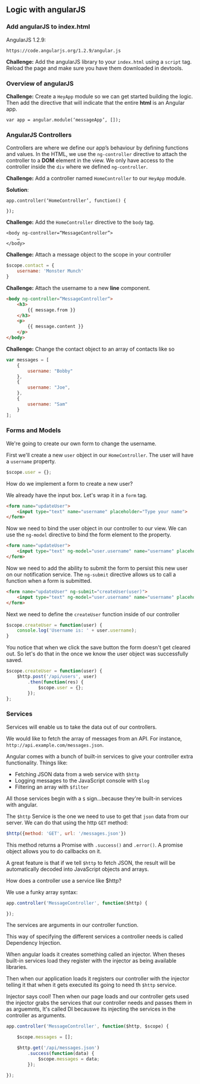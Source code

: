 ## Logic with angularJS

### Add angularJS to index.html

AngularJS 1.2.9:

```https://code.angularjs.org/1.2.9/angular.js```

**Challenge:** Add the angularJS library to your ```index.html``` using a ```script``` tag. Reload the page and make sure you have them downloaded in devtools.

### Overview of angularJS

**Challenge:** Create a ```HeyApp``` module so we can get started building the logic. Then add the directive that will indicate that the entire **html** is an Angular app.

	var app = angular.module(‘messageApp’, []);

### AngularJS Controllers

Controllers are where we define our app’s behaviour by defining functions and values. In the HTML, we use the ```ng-controller``` directive to attach the controller to a **DOM** element in the view. We only have access to the controller inside the `div` where we defined `ng-controller`.

**Challenge:** Add a controller named `HomeController` to our `HeyApp` module.

**Solution**:

	app.controller(‘HomeController’, function() {

	});

**Challenge:** Add the `HomeController` directive to the `body` tag.

	<body ng-controller=“MessageController”>
		…
	</body>

**Challenge:** Attach a message object to the scope in your controller

```js
$scope.contact = {
    username: 'Monster Munch'
}
```

**Challenge:** Attach the username to a new **line** component.

```html
<body ng-controller=“MessageController“>
    <h3>
        {{ message.from }}
    </h3>
    <p>
        {{ message.content }}
    </p>
</body>
```
	

**Challenge:** Change the contact object to an array of contacts like so

```js
var messages = [
    {
    	username: "Bobby"
    },
    {
    	username: "Joe",
    },
    {
        username: "Sam"
    }
];
```

### Forms and Models

We're going to create our own form to change the username.

First we'll create a new ```user``` object in our ```HomeController```. The user will have a ```username``` property.

```javascript
$scope.user = {};
```

How do we implement a form to create a new user?

We already have the input box. Let's wrap it in a ```form``` tag.

```html
<form name="updateUser">
    <input type="text" name="username" placeholder="Type your name">
</form>
```

Now we need to bind the user object in our controller to our view. We can use the ```ng-model``` directive to bind the form element to the property.

```html
<form name="updateUser">
    <input type="text" ng-model="user.username" name="username" placeholder="Type your name">
</form>
```

Now we need to add the ability to submit the form to persist this new user on our notification service. The ```ng-submit``` directive allows us to call a function when a form is submitted.

```html
<form name="updateUser" ng-submit="createUser(user)">
    <input type="text" ng-model="user.username" name="username" placeholder="Type your name">
</form>
```

Next we need to define the ```createUser``` function inside of our controller

```javascript
$scope.createUser = function(user) {
	console.log('Username is: ' + user.username);
}
```

You notice that when we click the save button the form doesn't get cleared out. So let's do that in the once we know the user object was successfully saved.

```javascript
$scope.createUser = function(user) {
	$http.post('/api/users', user)
    	.then(function(res) {
        	$scope.user = {};
        });
};
```

### Services

Services will enable us to take the data out of our controllers.

We would like to fetch the array of messages from an API. For instance, ```http://api.example.com/messages.json```.

Angular comes with a bunch of built-in services to give your controller extra functionality. Things like:

- Fetching JSON data from a web service with ```$http```
- Logging messages to the JavaScript console with ```$log```
- Filtering an array with ```$filter```

All those services begin with a ```$``` sign...because they're built-in services with angular.

The ```$http``` Service is the one we need to use to get that ```json``` data from our server. We can do that using the http ```GET``` method:

```js
$http({method: 'GET', url: '/messages.json'})
```

This method returns a Promise with ```.success()``` and ```.error()```. A promise object allows you to do callbacks on it.

A great feature is that if we tell ```$http``` to fetch JSON, the result will be automatically decoded into JavaScript objects and arrays.

How does a controller use a service like $http?

We use a funky array syntax:
```js
app.controller('MessageController', function($http) {

});
```

The services are arguments in our controller function.

This way of specifying the different services a controller needs is called Dependency Injection.

When angular loads it creates something called an injector. When theses built-in services load they register with the injector as being available libraries.

Then when our application loads it registers our controller with the injector telling it that when it gets executed its going to need th ```$http``` service.

Injector says cool! Then when our page loads and our controller gets used the injector grabs the services that our controller needs  and passes them in as arguemnts, It's called DI becauswe its injecting the services in the controller as arguments.

```js
app.controller('MessageController', function($http, $scope) {

	$scope.messages = [];

	$http.get('/api/messages.json')
    	.success(function(data) {
        	$scope.messages = data;
        });

});
```

